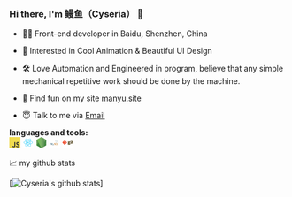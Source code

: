 ### Hi there, I'm 鳗鱼（Cyseria） 👋

* 👩‍💻 Front-end developer in Baidu, Shenzhen, China
* 🎨 Interested in Cool Animation & Beautiful UI Design
* 🛠 Love Automation and Engineered in program, believe that any simple mechanical repetitive work should be done by the machine.

* 🍭 Find fun on my site [manyu.site](http://manyu.site/)
* 😇 Talk to me via [Email](mailto:xcyseria@gmail.com)


**languages and tools:**  
<code><img height="20" src="https://raw.githubusercontent.com/github/explore/80688e429a7d4ef2fca1e82350fe8e3517d3494d/topics/javascript/javascript.png"></code>
<code><img height="20" src="https://raw.githubusercontent.com/github/explore/80688e429a7d4ef2fca1e82350fe8e3517d3494d/topics/react/react.png"></code>
<code><img height="20" src="https://raw.githubusercontent.com/github/explore/80688e429a7d4ef2fca1e82350fe8e3517d3494d/topics/nodejs/nodejs.png"></code>
<code><img height="20" src="https://raw.githubusercontent.com/github/explore/80688e429a7d4ef2fca1e82350fe8e3517d3494d/topics/mysql/mysql.png"></code>
<code><img height="20" src="https://raw.githubusercontent.com/github/explore/80688e429a7d4ef2fca1e82350fe8e3517d3494d/topics/git/git.png"></code>

📈 my github stats

[![Cyseria's github stats](https://github-readme-stats.vercel.app/api?username=Cyseria)]
